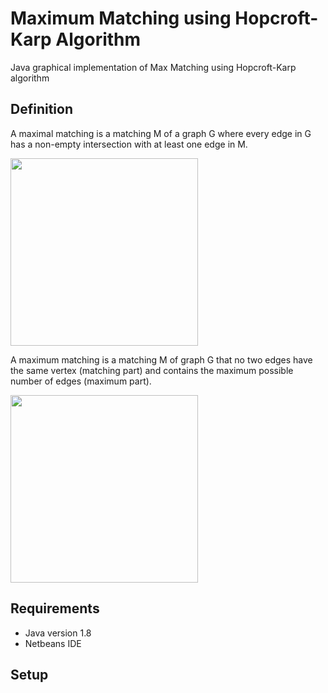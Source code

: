 # Maximum Matching using Hopcroft-Karp Algorithm


Java graphical implementation of Max Matching using Hopcroft-Karp algorithm

## Definition


A maximal matching is a matching M of a graph G where every edge in G has a non-empty intersection with at least one edge in M.

<img src="https://user-images.githubusercontent.com/47594854/143388256-8bb212bc-f46f-4b64-af8a-9b9f85e49699.png" width="300">


A maximum matching is a matching M of graph G that no two edges have the same vertex (matching part) and contains the maximum possible number of edges (maximum part).

<img src="https://user-images.githubusercontent.com/47594854/143388285-915f7b70-7034-4677-9b0b-83737a187bbb.png" width="300">


## Requirements


* Java version 1.8
* Netbeans IDE 


## Setup


